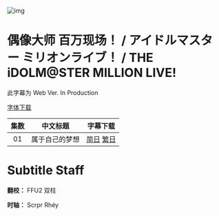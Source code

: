 ![img](https://p.inari.site/kitauji/202310/06/millionlive.jpg)

# 偶像大师 百万现场！ / アイドルマスター ミリオンライブ！ / THE iDOLM@STER MILLION LIVE!

此字幕为 Web Ver. In Production

[字体下载]()

|集数|中文标题|字幕下载|
|:-:|:-:|:-:|
|01|属于自己的梦想|[简日]() [繁日]()|

# Subtitle Staff

**翻校：** FFU2 双柱

**时轴：** Scrpr Rhéy

